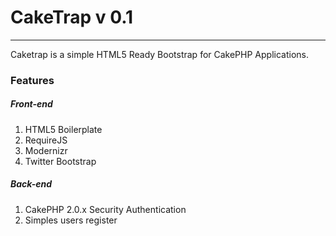 # CakeTrap v 0.1
---
Caketrap is a simple HTML5 Ready Bootstrap for CakePHP Applications.

### Features
##### Front-end

1. HTML5 Boilerplate
2. RequireJS
3. Modernizr
4. Twitter Bootstrap

##### Back-end
1. CakePHP 2.0.x Security Authentication
2. Simples users register

